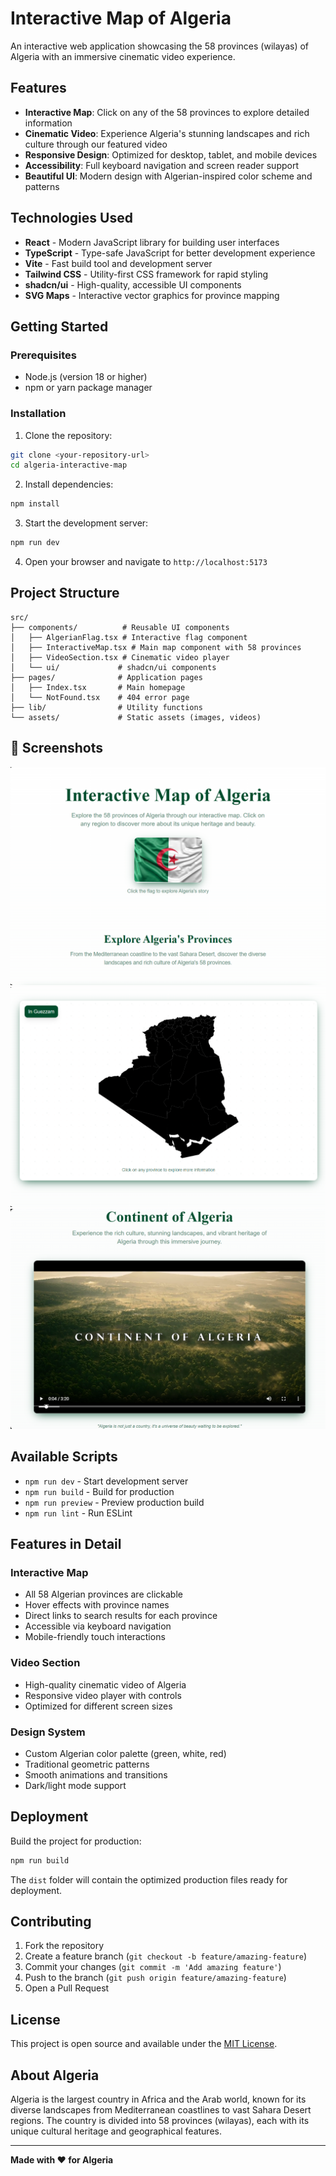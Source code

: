 # Interactive Map of Algeria

An interactive web application showcasing the 58 provinces (wilayas) of Algeria with an immersive cinematic video experience.

## Features

- **Interactive Map**: Click on any of the 58 provinces to explore detailed information
- **Cinematic Video**: Experience Algeria's stunning landscapes and rich culture through our featured video
- **Responsive Design**: Optimized for desktop, tablet, and mobile devices
- **Accessibility**: Full keyboard navigation and screen reader support
- **Beautiful UI**: Modern design with Algerian-inspired color scheme and patterns

## Technologies Used

- **React** - Modern JavaScript library for building user interfaces
- **TypeScript** - Type-safe JavaScript for better development experience
- **Vite** - Fast build tool and development server
- **Tailwind CSS** - Utility-first CSS framework for rapid styling
- **shadcn/ui** - High-quality, accessible UI components
- **SVG Maps** - Interactive vector graphics for province mapping

## Getting Started

### Prerequisites

- Node.js (version 18 or higher)
- npm or yarn package manager

### Installation

1. Clone the repository:
```bash
git clone <your-repository-url>
cd algeria-interactive-map
```

2. Install dependencies:
```bash
npm install
```

3. Start the development server:
```bash
npm run dev
```

4. Open your browser and navigate to `http://localhost:5173`

## Project Structure

```
src/
├── components/          # Reusable UI components
│   ├── AlgerianFlag.tsx # Interactive flag component
│   ├── InteractiveMap.tsx # Main map component with 58 provinces
│   ├── VideoSection.tsx # Cinematic video player
│   └── ui/             # shadcn/ui components
├── pages/              # Application pages
│   ├── Index.tsx       # Main homepage
│   └── NotFound.tsx    # 404 error page
├── lib/                # Utility functions
└── assets/             # Static assets (images, videos)
```
## 📸 Screenshots

   ![Screenshots 1](Screenshots/1.png)
   ![Screenshots 2](Screenshots/2.png)
   ![Screenshots 3](Screenshots/3.png)

## Available Scripts

- `npm run dev` - Start development server
- `npm run build` - Build for production
- `npm run preview` - Preview production build
- `npm run lint` - Run ESLint

## Features in Detail

### Interactive Map
- All 58 Algerian provinces are clickable
- Hover effects with province names
- Direct links to search results for each province
- Accessible via keyboard navigation
- Mobile-friendly touch interactions

### Video Section
- High-quality cinematic video of Algeria
- Responsive video player with controls
- Optimized for different screen sizes

### Design System
- Custom Algerian color palette (green, white, red)
- Traditional geometric patterns
- Smooth animations and transitions
- Dark/light mode support

## Deployment

Build the project for production:

```bash
npm run build
```

The `dist` folder will contain the optimized production files ready for deployment.

## Contributing

1. Fork the repository
2. Create a feature branch (`git checkout -b feature/amazing-feature`)
3. Commit your changes (`git commit -m 'Add amazing feature'`)
4. Push to the branch (`git push origin feature/amazing-feature`)
5. Open a Pull Request

## License

This project is open source and available under the [MIT License](LICENSE).

## About Algeria

Algeria is the largest country in Africa and the Arab world, known for its diverse landscapes from Mediterranean coastlines to vast Sahara Desert regions. The country is divided into 58 provinces (wilayas), each with its unique cultural heritage and geographical features.

---

**Made with ❤️ for Algeria**
